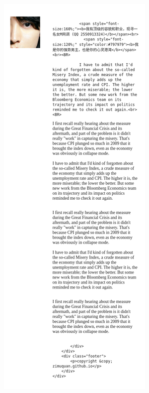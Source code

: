 <html lang="en">
<head>
<meta charset="utf-8">
<style>
    body {
        font: 14px; 
        font-family:"微软雅黑","黑体","宋体";
        margin: 0px;
    }
    .header {
        padding: 10px 20px;
        background: #ffffff; 
    }
    .header h1 {
        font-size: 24px;
    }
    .container {
        width: 90%;
        background: #ffffff; 
    }
    .nav, .section {
        float: left; 
        padding: 20px;
        min-height: 170px;
        box-sizing: border-box;
    }
    .nav {            
        width: 30%;             
        background: #ffffff;
    }
    .section {
        width: 70%;
    }
    .nav ul {
        list-style: none; 
        line-height: 24px;
        padding: 0px; 
    }
    .nav ul li a {
        color: #333;
    }    
    .clearfix:after {
        content: ".";
        display: block;
        height: 0;
        clear: both;
        visibility: hidden;
    }
    .footer {
        background: #ffffff;            
        text-align: center;
        padding: 5px;
    }
</style>
</head>
<body align="center">
    <div class="container">
        <div class="header">
        </div>
        <div class="wrapper clearfix">
            <div class="nav">
                <img src="front.png" width="300">
            </div>
            <div class="section" align="left">

                <span style="font-size:160%;"><b>我有顶级的容貌和职业，现寻一名女M网调 (QQ 2550913324)</b></span><br>
                  <span style="font-size:120%;" style="color:#797979"><b>我是你的强势男主，也是你的心灵港湾</b></span><br><BR>
                
                I have to admit that I'd kind of forgotten about the so-called Misery Index, a crude measure of the economy that simply adds up the unemployment rate and CPI. The higher it is, the more miserable; the lower the better. But some new work from the Bloomberg Economics team on its trajectory and its impact on politics reminded me to check it out again.<br><BR>

I first recall really hearing about the measure during the Great Financial Crisis and its aftermath, and part of the problem is it didn't really "work" in capturing the misery. That's because CPI plunged so much in 2009 that it brought the index down, even as the economy was obviously in collapse mode.<br><BR>
               I have to admit that I'd kind of forgotten about the so-called Misery Index, a crude measure of the economy that simply adds up the unemployment rate and CPI. The higher it is, the more miserable; the lower the better. But some new work from the Bloomberg Economics team on its trajectory and its impact on politics reminded me to check it out again.<br><BR>

I first recall really hearing about the measure during the Great Financial Crisis and its aftermath, and part of the problem is it didn't really "work" in capturing the misery. That's because CPI plunged so much in 2009 that it brought the index down, even as the economy was obviously in collapse mode.<br><BR>         I have to admit that I'd kind of forgotten about the so-called Misery Index, a crude measure of the economy that simply adds up the unemployment rate and CPI. The higher it is, the more miserable; the lower the better. But some new work from the Bloomberg Economics team on its trajectory and its impact on politics reminded me to check it out again.<br><BR>

I first recall really hearing about the measure during the Great Financial Crisis and its aftermath, and part of the problem is it didn't really "work" in capturing the misery. That's because CPI plunged so much in 2009 that it brought the index down, even as the economy was obviously in collapse mode.<br><BR>
                
            </div>
        </div>
        <div class="footer">
            <p>copyright &copy; zimuquan.github.io</p>
        </div>
    </div>
</body>
</html>

